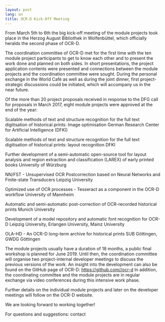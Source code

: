 ```yaml
---
layout: post
lang: en
title: OCR-D Kick-Off Meeting
---
```


From March 5th to 6th the big kick-off meeting of the module projects took place in the Herzog August Bibliothek in Wolfenbüttel, which officially heralds the second phase of OCR-D.

The coordination committee of OCR-D met for the first time with the ten module project participants to get to know each other and to present the work done and planned on both sides.
In short presentations, the project application contents were presented and connections between the module projects and the coordination committee were sought. During the personal exchange in the World Café as well as during the joint dinner, first project-strategic discussions could be initiated, which will accompany us in the near future.

Of the more than 20 project proposals received in response to the DFG call for proposals in March 2017, eight module projects were approved at the end of the year:

Scalable methods of text and structure recognition for the full text digitisation of historical prints: Image optimisation
German Research Center for Artificial Intelligence (DFKI)

Scalable methods of text and structure recognition for the full text digitisation of historical prints: layout recognition
DFKI

Further development of a semi-automatic open-source tool for layout analysis and region extraction and classification (LAREX) of early printed books
University of Würzburg

NN/FST - Unsupervised OCR Postcorrection based on Neural Networks and Finite-state Transducers
Leipzig University

Optimized use of OCR processes - Tesseract as a component in the OCR-D workflow
University of Mannheim

Automatic and semi-automatic post-correction of OCR-recorded historical prints
Munich University

Development of a model repository and automatic font recognition for OCR-D
Leipzig University, Erlangen University, Mainz University

OLA-HD - An OCR-D long-term archive for historical prints
SUB Göttingen, GWDG Göttingen

The module projects usually have a duration of 18 months, a public final workshop is planned for June 2019. Until then, the coordination committee will organise two project-internal developer meetings to discuss the previous versions of the work. An insight into the development can also be found on the GitHub page of OCR-D: https://github.com//ocr-d
In addition, the coordinating committee and the module projects are in regular exchange via video conferences during this intensive work phase.

Further details on the individual module projects and later on the developer meetings will follow on the OCR-D website.

 

We are looking forward to working together!

 

For questions and suggestions: contact
